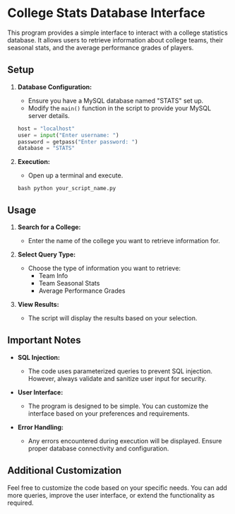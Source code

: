 # College Stats Database Interface

This program provides a simple interface to interact with a college statistics database. It allows users to retrieve information about college teams, their seasonal stats, and the average performance grades of players.

## Setup

1. **Database Configuration:**
   - Ensure you have a MySQL database named "STATS" set up.
   - Modify the `main()` function in the script to provide your MySQL server details.

   ```python
   host = "localhost"
   user = input("Enter username: ")
   password = getpass("Enter password: ")
   database = "STATS"

2. **Execution:**
   - Open up a terminal and execute.

   `bash
   python your_script_name.py
   `

## Usage

1. **Search for a College:**
   - Enter the name of the college you want to retrieve information for.

2. **Select Query Type:**
   - Choose the type of information you want to retrieve:
     - Team Info
     - Team Seasonal Stats
     - Average Performance Grades

3. **View Results:**
   - The script will display the results based on your selection.

## Important Notes

- **SQL Injection:**
  - The code uses parameterized queries to prevent SQL injection. However, always validate and sanitize user input for security.

- **User Interface:**
  - The program is designed to be simple. You can customize the interface based on your preferences and requirements.

- **Error Handling:**
  - Any errors encountered during execution will be displayed. Ensure proper database connectivity and configuration.

## Additional Customization

Feel free to customize the code based on your specific needs. You can add more queries, improve the user interface, or extend the functionality as required.
